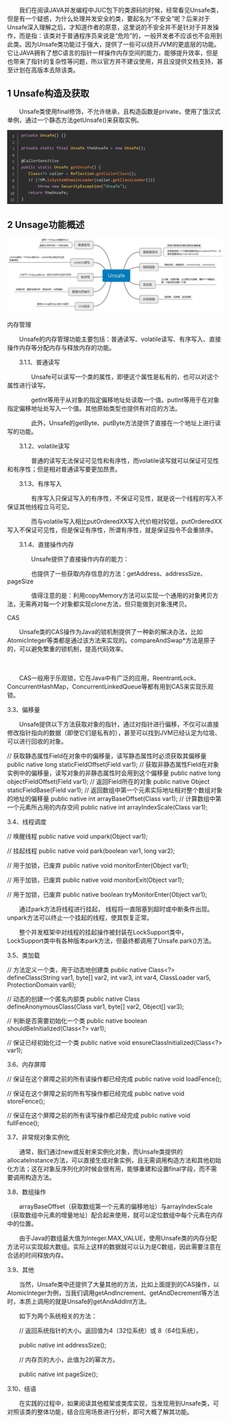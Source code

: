 　　我们在阅读JAVA并发编程中JUC包下的类源码的时候，经常看见Unsafe类，但是有一个疑惑，为什么处理并发安全的类，要起名为“不安全”呢？后来对于Unsafe深入理解之后，才知道作者的原意，这里说的不安全并不是针对于并发操作，而是指：该类对于普通程序员来说是“危险”的，一般开发者不应该也不会用到此类。因为Unsafe类功能过于强大，提供了一些可以绕开JVM的更底层的功能。它让JAVA拥有了想C语言的指针一样操作内存空间的能力，能够提升效率，但是也带来了指针的复杂性等问题，所以官方并不建议使用，并且没提供文档支持，甚至计划在高版本去除该类。



## 1 Unsafe构造及获取

　　Unsafe类使用final修饰，不允许继承，且构造函数是private，使用了饿汉式单例，通过一个静态方法getUnsafe()来获取实例。

![](image/2023-03-13-10-53-12.png)

## 2 Unsage功能概述
![](image/2023-03-13-10-54-08.png)

内存管理

　　Unsafe的内存管理功能主要包括：普通读写、volatile读写、有序写入、直接操作内存等分配内存与释放内存的功能。

　　3.1.1、普通读写

　　　　Unsafe可以读写一个类的属性，即便这个属性是私有的，也可以对这个属性进行读写。



 

 

 　　　　getInt等用于从对象的指定偏移地址处读取一个值。putInt等用于在对象指定偏移地址处写入一个值。其他原始类型也提供有对应的方法。

　　　　此外，Unsafe的getByte、putByte方法提供了直接在一个地址上进行读写的功能。

　　3.1.2、volatile读写

　　　　普通的读写无法保证可见性和有序性，而volatile读写就可以保证可见性和有序性；但是相对普通读写要更加昂贵。



　　3.1.3、有序写入

　　　　有序写入只保证写入的有序性，不保证可见性，就是说一个线程的写入不保证其他线程立马可见。

　　　　而与volatile写入相比putOrderedXX写入代价相对较低，putOrderedXX写入不保证可见性，但是保证有序性，所谓有序性，就是保证指令不会重排序。

　　3.1.4、直接操作内存

　　　　Unsafe提供了直接操作内存的能力：



 

　　　　也提供了一些获取内存信息的方法：getAddress、addressSize、pageSize

　　　　值得注意的是：利用copyMemory方法可以实现一个通用的对象拷贝方法，无需再对每一个对象都实现clone方法，但只能做到对象浅拷贝。


CAS

　　Unsafe类的CAS操作为Java的锁机制提供了一种新的解决办法，比如AtomicInteger等类都是通过该方法来实现的。compareAndSwap*方法是原子的，可以避免繁重的锁机制，提高代码效率。

　　

 　　CAS一般用于乐观锁，它在Java中有广泛的应用，ReentrantLock、ConcurrentHashMap，ConcurrentLinkedQueue等都有用到CAS来实现乐观锁。

3.3、偏移量

　　Unsafe提供以下方法获取对象的指针，通过对指针进行偏移，不仅可以直接修改指针指向的数据（即使它们是私有的），甚至可以找到JVM已经认定为垃圾、可以进行回收的对象。



// 获取静态属性Field在对象中的偏移量，读写静态属性时必须获取其偏移量
public native long staticFieldOffset(Field var1);
// 获取非静态属性Field在对象实例中的偏移量，读写对象的非静态属性时会用到这个偏移量
public native long objectFieldOffset(Field var1);
// 返回Field所在的对象
public native Object staticFieldBase(Field var1);
// 返回数组中第一个元素实际地址相对整个数组对象的地址的偏移量
public native int arrayBaseOffset(Class<?> var1);
// 计算数组中第一个元素所占用的内存空间
public native int arrayIndexScale(Class<?> var1);

3.4、线程调度

// 唤醒线程
public native void unpark(Object var1);

// 挂起线程
public native void park(boolean var1, long var2);

// 用于加锁，已废弃
public native void monitorEnter(Object var1);

// 用于加锁，已废弃
public native void monitorExit(Object var1);

// 用于加锁，已废弃
public native boolean tryMonitorEnter(Object var1);

　　通过park方法将线程进行挂起， 线程将一直阻塞到超时或中断条件出现。unpark方法可以终止一个挂起的线程，使其恢复正常。

　　整个并发框架中对线程的挂起操作被封装在LockSupport类中，LockSupport类中有各种版本park方法，但最终都调用了Unsafe.park()方法。

3.5、类加载

// 方法定义一个类，用于动态地创建类
public native Class<?> defineClass(String var1, byte[] var2, int var3, int var4, ClassLoader var5, ProtectionDomain var6);

//  动态的创建一个匿名内部类
public native Class<?> defineAnonymousClass(Class<?> var1, byte[] var2, Object[] var3);

// 判断是否需要初始化一个类
public native boolean shouldBeInitialized(Class<?> var1);

// 保证已经初始化过一个类
public native void ensureClassInitialized(Class<?> var1);

 3.6、内存屏障

// 保证在这个屏障之前的所有读操作都已经完成
public native void loadFence();

// 保证在这个屏障之前的所有写操作都已经完成
public native void storeFence();

// 保证在这个屏障之前的所有读写操作都已经完成
public native void fullFence();

 3.7、非常规对象实例化

　　通常，我们通过new或反射来实例化对象，而Unsafe类提供的allocateInstance方法，可以直接生成对象实例，且无需调用构造方法和其他初始化方法；这在对象反序列化的时候会很有用，能够重建和设置final字段，而不需要调用构造方法。

3.8、数组操作



　　arrayBaseOffset（获取数组第一个元素的偏移地址）与arrayIndexScale（获取数组中元素的增量地址）配合起来使用，就可以定位数组中每个元素在内存中的位置。

　　由于Java的数组最大值为Integer.MAX_VALUE，使用Unsafe类的内存分配方法可以实现超大数组。实际上这样的数据就可以认为是C数组，因此需要注意在合适的时间释放内存。

3.9、其他

　　当然，Unsafe类中还提供了大量其他的方法，比如上面提到的CAS操作，以AtomicInteger为例，当我们调用getAndIncrement、getAndDecrement等方法时，本质上调用的就是Unsafe的getAndAddInt方法。

　　如下为两个系统相关的方法：

　　// 返回系统指针的大小。返回值为4（32位系统）或 8（64位系统）。

　　public native int addressSize();

　　// 内存页的大小，此值为2的幂次方。

　　public native int pageSize();

3.10、结语

　　在实践的过程中，如果阅读其他框架或类库实现，当发现用到Unsafe类，可对照该类的整体功能，结合应用场景进行分析，即可大概了解其功能。
